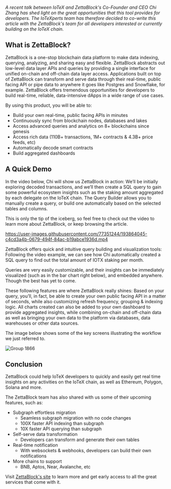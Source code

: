 *A recent talk between IoTeX and ZettaBlock's Co-Founder and CEO Chi Zhang has shed light on the great opportunities that this tool provides for developers. The IoTeXperts team has therefore decided to co-write this article with the ZettaBlock's team for all developers interested or currently building on the IoTeX chain.*

## What is ZettaBlock?

ZettaBlock is a one-stop blockchain data platform to make data indexing, querying, analyzing, and sharing easy and flexible. ZettaBlock abstracts out low-level data layer APIs and queries by providing a single interface for unified on-chain and off-chain data layer access. Applications built on top of ZettaBlock can transform and serve data through their real-time, public facing API or pipe data to anywhere it goes like Postgres and Snowflake, for example. ZettaBlock offers tremendous opportunities for developers to build real-time, reliable, data-intensive dApps in a wide range of use cases. 

By using this product, you will be able to:

- Build your own real-time, public facing APIs in minutes
- Continuously sync from blockchain nodes, databases and lakes
- Access advanced queries and analytics on 8+ blockchains since genesis
- Access rich data (110B+ transactions, 1M+ contracts & 4.3B+ price feeds, etc)
- Automatically decode smart contracts
- Build aggregated dashboards 

## A Quick Demo

In the video below, Chi will show us ZettaBlock in action: We’ll be initially exploring decoded transactions, and we’ll then create a SQL query to gain some powerful ecosystem insights such as the staking amount aggregated by each delegate on the IoTeX chain. The Query Builder allows you to manually create a query, or build one automatically based on the selected tables and columns. 

This is only the tip of the iceberg, so feel free to check out the video to learn more about ZettaBlock, or keep browsing the article. 

https://user-images.githubusercontent.com/77351244/193864045-c4cd3a4b-0679-494f-84ac-b19abce1936d.mp4

ZettaBlock offers quick and intuitive query building and visualization tools: Following the video example, we can see how Chi automatically created a SQL query to find out the total amount of IOTX staking per month.

Queries are very easily customizable, and their insights can be immediately visualized (such as in the bar chart right below), and embedded anywhere. 
Though the best has yet to come. 

These following features are where ZettaBlock really shines: Based on your query, you’ll, in fact, be able to create your own public facing API in a matter of seconds, while also customizing refresh frequency, grouping & indexing logic. 
All charts created can also be added to your own dashboard to provide aggregated insights, while combining on-chain and off-chain data as well as bringing your own data to the platform via databases, data warehouses or other data sources. 

The image below shows some of the key screens illustrating the workflow we just referred to. 

![Group 1866](https://user-images.githubusercontent.com/77351244/193939336-bbd4e77c-87fb-4818-9596-0fc7f1cba57b.png)


## Conclusion

ZettaBlock could help IoTeX developers to quickly and easily get real time insights on any activities on the IoTeX chain, as well as Ethereum, Polygon, Solana and more.  

The ZettaBlock team has also shared with us some of their upcoming features, such as: 

- Subgraph effortless migration
    - Seamless subgraph migration with no code changes 
    - 100X faster API indexing than subgraph  
    - 10X faster API querying than subgraph 
- Self-serve data transformation
    - Developers can transform and generate their own tables
- Real-time notification
    - With websockets & webhooks, developers can build their own notifications
- More chains to support
    - BNB, Aptos, Near, Avalanche, etc

Visit [ZettaBlock's site](https://www.zettablock.com/) to learn more and get early access to all the great services that come with it. 












